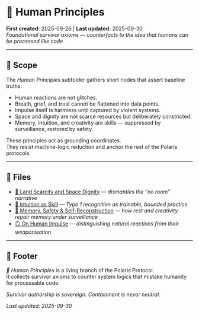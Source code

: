 # 🌱 Human Principles  
**First created:** 2025-09-26 | **Last updated:** 2025-09-30  
*Foundational survivor axioms — counterfacts to the idea that humans can be processed like code*  

---

## 🧿 Scope  

The *Human Principles* subfolder gathers short nodes that assert baseline truths:  
- Human reactions are not glitches.  
- Breath, grief, and trust cannot be flattened into data points.  
- Impulse itself is harmless until captured by violent systems.  
- Space and dignity are not scarce resources but deliberately constricted.  
- Memory, intuition, and creativity are skills — suppressed by surveillance, restored by safety.  

These principles act as grounding coordinates.  
They resist machine-logic reduction and anchor the rest of the Polaris protocols.  

---

## 🐅 Files  

- [🐄 Land Scarcity and Space Dignity](./🐄_land_scarcity_and_space_dignity.md) — *dismantles the “no room” narrative*  
- [🧠 Intuition as Skill](./🧠_intuition_as_skill.md) — *Type 1 recognition as trainable, bounded practice*  
- [🧠 Memory, Safety & Self-Reconstruction](./🧠_memory_safety_and_self_reconstruction.md) — *how rest and creativity repair memory under surveillance*  
- [🪞 On Human Impulse](./🪞_on_human_impulse.md) — *distinguishing natural reactions from their weaponisation*  

---

## 🏮 Footer  

*🌱 Human Principles* is a living branch of the Polaris Protocol.  
It collects survivor axioms to counter system logics that mistake humanity for processable code.  

*Survivor authorship is sovereign. Containment is never neutral.*  

_Last updated: 2025-09-30_  
